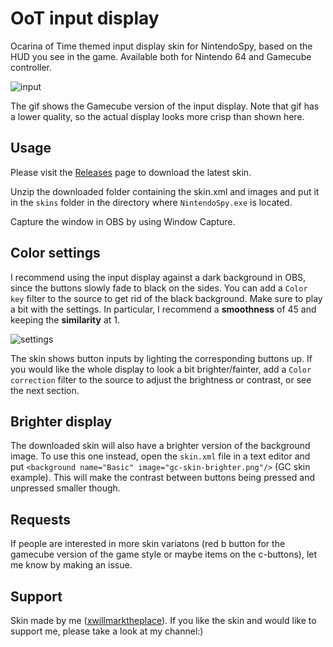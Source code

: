 # OoT input display
Ocarina of Time themed input display skin for NintendoSpy, based on the HUD you see in the game. Available both for Nintendo 64 and Gamecube controller.

![input](https://github.com/xwmtp/oot-input-display/blob/master/docs/gc-input-2.gif)

The gif shows the Gamecube version of the input display. Note that gif has a lower quality, so the actual display looks more crisp than shown here.


## Usage
Please visit the [Releases](https://github.com/xwmtp/oot-input-display/releases) page to download the latest skin.

Unzip the downloaded folder containing the skin.xml and images and put it in the ```skins``` folder in the directory where ```NintendoSpy.exe``` is located.

Capture the window in OBS by using Window Capture.

## Color settings
I recommend using the input display against a dark background in OBS, since the buttons slowly fade to black on the sides. You can add a ```Color key``` filter to the source to get rid of the black background. Make sure to play a bit with the settings. In particular, I recommend a **smoothness** of 45 and keeping the **similarity** at 1.

![settings](https://github.com/xwmtp/oot-input-display/blob/master/docs/obs-settings.png)

The skin shows button inputs by lighting the corresponding buttons up. If you would like the whole display to look a bit brighter/fainter, add a ```Color correction``` filter to the source to adjust the brightness or contrast, or see the next section.

## Brighter display
The downloaded skin will also have a brighter version of the background image. To use this one instead, open the ```skin.xml``` file in a text editor and put ```<background name="Basic" image="gc-skin-brighter.png"/>``` (GC skin example). This will make the contrast between buttons being pressed and unpressed smaller though.

## Requests
If people are interested in more skin variatons (red b button for the gamecube version of the game style or maybe items on the c-buttons), let me know by making an issue.

## Support
Skin made by me ([xwillmarktheplace](https://twitch.tv/xwillmarktheplace)). If you like the skin and would like to support me, please take a look at my channel:)
